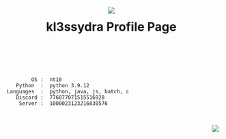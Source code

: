 <p align="center">
  <img src="https://i.pinimg.com/originals/6a/b9/89/6ab989220357141ba8d203e2ab664264.gif">
  <h1 align="center" style="padding-top:0px; margin-top: 0px; ">kl3ssydra Profile Page</h1> 
</p>
<br>
<br>
<br>
<p align="left"
   width="40">
  <pre>
    <code style="margin-left:45;">
         OS :  nt10
    Python  :  python 3.9.12
 Languages  :  python, java, js, batch, c
    Discord :  776077071515516928
     Server :  1000023123216830576
    </code>
  </pre>
</p>

<p align="right">
  <img src="https://github-readme-stats.vercel.app/api?username=kl3ssydra&count_private=true&bg_color=30,595959,2e2c2c&title_color=fff&text_color=fff">
</p>
<br>
<br>    
<br>

